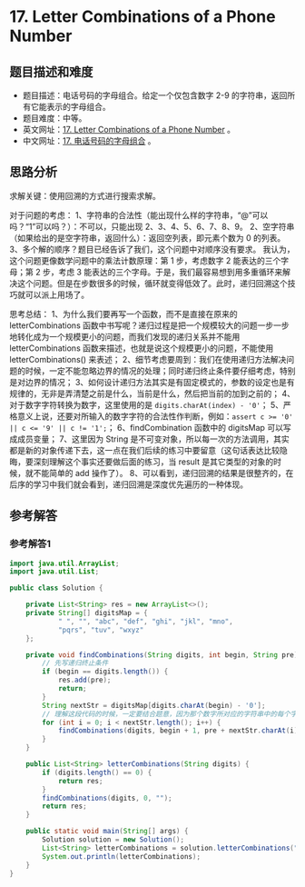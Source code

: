 # 17. Letter Combinations of a Phone Number

## 题目描述和难度
+ 题目描述：电话号码的字母组合。给定一个仅包含数字 2-9 的字符串，返回所有它能表示的字母组合。
+ 题目难度：中等。
+ 英文网址：[17. Letter Combinations of a Phone Number](https://leetcode.com/problems/letter-combinations-of-a-phone-number/description/)  。
+ 中文网址：[17. 电话号码的字母组合](https://leetcode-cn.com/problems/letter-combinations-of-a-phone-number/description/)  。
## 思路分析
求解关键：使用回溯的方式进行搜索求解。

对于问题的考虑：
1、字符串的合法性（能出现什么样的字符串，“@”可以吗？“1”可以吗？）：不可以，只能出现 2、3、4、5、6、7、8、9。
2、空字符串（如果给出的是空字符串，返回什么）：返回空列表，即元素个数为 0 的列表。
3、多个解的顺序？题目已经告诉了我们，这个问题中对顺序没有要求。
我认为，这个问题更像数学问题中的乘法计数原理：第 1 步，考虑数字 2 能表达的三个字母；第 2 步，考虑 3 能表达的三个字母。于是，我们最容易想到用多重循环来解决这个问题。但是在步数很多的时候，循环就变得低效了。此时，递归回溯这个技巧就可以派上用场了。

思考总结：
1、为什么我们要再写一个函数，而不是直接在原来的 letterCombinations 函数中书写呢？递归过程是把一个规模较大的问题一步一步地转化成为一个规模更小的问题，而我们发现的递归关系并不能用 letterCombinations 函数来描述，也就是说这个规模更小的问题，不能使用 letterCombinations() 来表述；
2、细节考虑要周到：我们在使用递归方法解决问题的时候，一定不能忽略边界的情况的处理；同时递归终止条件要仔细考虑，特别是对边界的情况；
3、如何设计递归方法其实是有固定模式的，参数的设定也是有规律的，无非是弄清楚之前是什么，当前是什么，然后把当前的加到之前的；
4、对于数字字符转换为数字，这里使用的是 `digits.charAt(index) - '0'`；
5、严格意义上说，还要对所输入的数字字符的合法性作判断，例如：`assert c >= '0' || c <= '9' || c != '1';`；
6、findCombination 函数中的 digitsMap 可以写成成员变量；
7、这里因为 String 是不可变对象，所以每一次的方法调用，其实都是新的对象传递下去，这一点在我们后续的练习中要留意（这句话表达比较隐晦，要深刻理解这个事实还要做后面的练习，当 result 是其它类型的对象的时候，就不能简单的 add 操作了）。
8、可以看到，递归回溯的结果是很整齐的，在后序的学习中我们就会看到，递归回溯是深度优先遍历的一种体现。

## 参考解答
### 参考解答1

```java
import java.util.ArrayList;
import java.util.List;

public class Solution {

    private List<String> res = new ArrayList<>();
    private String[] digitsMap = {
            " ", "", "abc", "def", "ghi", "jkl", "mno",
            "pqrs", "tuv", "wxyz"
    };

    private void findCombinations(String digits, int begin, String pre) {
        // 先写递归终止条件
        if (begin == digits.length()) {
            res.add(pre);
            return;
        }
        String nextStr = digitsMap[digits.charAt(begin) - '0'];
        // 理解这段代码的时候，一定要结合题意，因为那个数字所对应的字符串中的每个字符都要考虑到，所以要使用循环
        for (int i = 0; i < nextStr.length(); i++) {
            findCombinations(digits, begin + 1, pre + nextStr.charAt(i));
        }
    }

    public List<String> letterCombinations(String digits) {
        if (digits.length() == 0) {
            return res;
        }
        findCombinations(digits, 0, "");
        return res;
    }

    public static void main(String[] args) {
        Solution solution = new Solution();
        List<String> letterCombinations = solution.letterCombinations("23");
        System.out.println(letterCombinations);
    }
}
```
